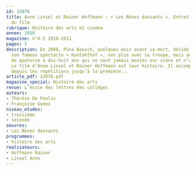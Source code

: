 ```yaml
---
id: 12076
title: Anne Linsel et Rainer Hoffmann : « Les Rêves dansants ». Entretien avec l’équipe
  du film
rubrique: Histoire des arts et cinéma
annee: 2010
magazine: n°4-5 2010-2011
pages: 5
description: En 2008, Pina Bausch, quelques mois avant sa mort, décide de reprendre
  son fameux spectacle « Kontakthof », non plus avec sa troupe, mais avec des adolescents
  de quatorze à dix-huit ans qui ne sont jamais montés sur scène et n’ont jamais dansé.
  Le film d’Anne Linsel et Rainer Hoffmann est leur histoire. Il accompagne le processus
  depuis les répétitions jusqu’à la première...
article_pdf: 12076.pdf
magazine_special: Histoire des arts
revue: L’école des lettres des collèges
auteurs:
- Thérèse De Paulis
- Françoise Gomez
niveau_etudes:
- troisième
- seconde
oeuvres:
- Les Rêves dansants
programmes:
- histoire des arts
realisateurs:
- Hoffmann Rainer
- Linsel Anne
---
```

